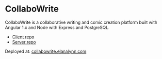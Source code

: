 # CollaboWrite

CollaboWrite is a collaborative writing and comic creation platform built with Angular 1.x and Node with Express and PostgreSQL. 

* [Client repo](https://github.com/elanalynn/collabowrite_ng_client)
* [Server repo](https://github.com/elanalynn/cw_v3_server)

Deployed at: [collabowrite.elanalynn.com](http://www.collabowrite.elanalynn.com)
